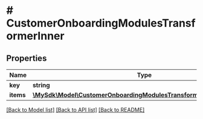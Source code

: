 # # CustomerOnboardingModulesTransformerInner

## Properties

Name | Type | Description | Notes
------------ | ------------- | ------------- | -------------
**key** | **string** |  | [optional]
**items** | [**\MySdk\Model\CustomerOnboardingModulesTransformerInnerItemsInner[]**](CustomerOnboardingModulesTransformerInnerItemsInner.md) |  | [optional]

[[Back to Model list]](../../README.md#models) [[Back to API list]](../../README.md#endpoints) [[Back to README]](../../README.md)
